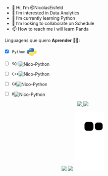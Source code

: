 - 👋 Hi, I’m @NicolasEisfeld
- 👀 I’m interested in Data Analytics
- 🌱 I’m currently learning Python
- 💞️ I’m looking to collaborate on Schedule  
- 📫 How to reach me i will learn Panda

Linguagens que quero **Aprender**	:man_technologist::
- [x] ``Python``<img align="center" alt="Nico-Python" height="30" width="40" src="https://raw.githubusercontent.com/devicons/devicon/master/icons/python/python-original.svg">
- [ ] ``SQL``<img align="center" alt="Nico-Python" height="30" width="40" src="https://cdn.jsdelivr.net/gh/devicons/devicon/icons/mysql/mysql-original.svg" />
- [ ] ``C++``<img align="center" alt="Nico-Python" height="30" width="40" src="https://cdn.jsdelivr.net/gh/devicons/devicon/icons/cplusplus/cplusplus-original.svg" />
- [ ] ``C#``<img align="center" alt="Nico-Python" height="30" width="40" src="https://cdn.jsdelivr.net/gh/devicons/devicon/icons/csharp/csharp-original.svg" />
- [ ] ``R``<img align="center" alt="Nico-Python" height="30" width="40" src="https://cdn.jsdelivr.net/gh/devicons/devicon/icons/r/r-original.svg" />

 
 
<div align="center">
  <a href="https://www.instagram.com/nico_eisfeld">
  <img height="180em" src="https://github-readme-stats.vercel.app/api?username=NicolasEisfeld&show_icons=true&theme=dark&include_all_commits=true&count_private=true"/>
  <img height="180em" src="https://github-readme-stats.vercel.app/api/top-langs/?username=NicolasEisfeld&layout=compact&langs_count=7&theme=dark"/>
    
<a href="https://instagram.com/nico_eisfeld" target="_blank"><img src="https://img.shields.io/badge/-Instagram-%23E4405F?style=for-the-badge&logo=instagram&logoColor=black" target="_blank"></a>
<a href="https://www.linkedin.com/in/nicolas-eisfeld-08796a191/" target="_blank"><img src="https://img.shields.io/badge/LinkedIn-0077B5?style=for-the-badge&logo=linkedin&logoColor=white" target="_blank"></a>
![Snake animation](https://github.com/rafaballerini/rafaballerini/blob/output/github-contribution-grid-snake.svg)
 



